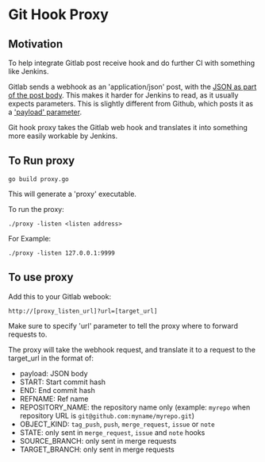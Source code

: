 # Git Hook Proxy

## Motivation

To help integrate Gitlab post receive hook and do further CI with something like Jenkins.

Gitlab sends a webhook as an 'application/json' post, with the [JSON as part of the post body](http://grab.by/qrKw).
This makes it harder for Jenkins to read, as it usually expects parameters.
This is slightly different from Github, which posts it as a ['payload' parameter](https://help.github.com/articles/post-receive-hooks).  

Git hook proxy takes the Gitlab web hook and translates it into something more easily workable by Jenkins.

## To Run proxy

    go build proxy.go

This will generate a 'proxy' executable.  

To run the proxy:

    ./proxy -listen <listen address>

For Example:

    ./proxy -listen 127.0.0.1:9999

## To use proxy

Add this to your Gitlab webook: 

    http://[proxy_listen_url]?url=[target_url]

Make sure to specify 'url' parameter to tell the proxy where to forward requests to.
  
The proxy will take the webhook request, and translate it to a request to the target_url in the format of:

- payload: JSON body
- START: Start commit hash
- END: End commit hash
- REFNAME: Ref name
- REPOSITORY_NAME: the repository name only (example: `myrepo` when repository URL is `git@github.com:myname/myrepo.git`)
- OBJECT_KIND: `tag_push`, `push`, `merge_request`, `issue` or `note`
- STATE: only sent in `merge_request`, `issue` and `note` hooks
- SOURCE_BRANCH: only sent in merge requests
- TARGET_BRANCH: only sent in merge requests
